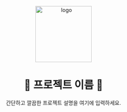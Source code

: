 <p align="center">
  <img src="https://your-logo-url.png" alt="logo" width="150"/>
</p>

<h1 align="center">🌟 프로젝트 이름 🌟</h1>

<p align="center">
  간단하고 깔끔한 프로젝트 설명을 여기에 입력하세요.
</p>
